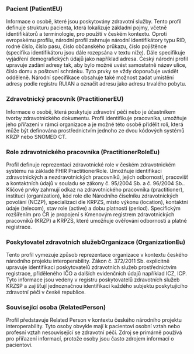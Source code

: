 ###	Pacient (PatientEU)
Informace o osobě, které jsou poskytovány zdravotní služby. Tento profil definuje strukturu pacienta, která lokalizuje základní pojmy, včetně identifikátorů a terminologie, pro použití v českém kontextu. Oproti evropskému profilu, národní profil zahrnuje národní identifikátory typu RID, rodné číslo, číslo pasu, číslo občanského průkazu, číslo pojištěnce (specifika identifikátoru jsou dále rozepsána v textu níže). Dále specifikuje vyjádření demografických údajů jako například adresa. Český národní profil upravuje zadání adresy tak, aby bylo možné uvést samostatně název ulice, číslo domu a poštovní schránku. Tyto prvky se vždy doporučuje uvádět odděleně. Národní specifikace obsahuje také možnost zadat umístění adresy podle registru RUIAN a označit adresu jako adresu trvalého pobytu.
###	Zdravotnický pracovník (PractitionerEU)
Informace o osobě, která poskytuje zdravotní péči nebo je účastníkem tvorby zdravotnického dokumentu. Profil identifikuje pracovníka, umožňuje jeho přiřazení v rámci organizace a je možné této osobě přidělit roli, která může být definována prostřednictvím jednoho ze dvou kódových systémů KRZP nebo SNOMED CT. 
###	Role zdravotnického pracovníka (PractitionerRoleEu)
Profil definuje reprezentaci zdravotnické role v českém zdravotnickém systému na základě FHIR PractitionerRole. Umožňuje identifikaci zdravotnických a nezdravotnických pracovníků, jejich odborností, pracovišť a kontaktních údajů v souladu se zákony č. 95/2004 Sb. a č. 96/2004 Sb.. Klíčové prvky zahrnují odkaz na zdravotnického pracovníka (practitioner), instituci (organization), kód role dle Národního číselníku zdravotnických povolání (NCZP), specializaci dle KRPZS, místo výkonu (location), kontaktní údaje (telecom), stav role (active) a dobu platnosti (period). Specifickým rozšířením pro ČR je propojení s Kmenovým registrem zdravotnických pracovníků (KRZP) a KRPZS, které umožňuje ověřování odbornosti a platné registrace.
###	Poskytovatel zdravotních služebOrganizace (OrganizationEu)
Tento profil vymezuje způsob reprezentace organizace v kontextu českého národního projektu interoperability. Zákon č. 372/2011 Sb. explicitně upravuje identifikaci poskytovatelů zdravotních služeb prostřednictvím registrace, přiděleného IČO a dalších evidenčních údajů například ICZ, ICP. Tyto informace jsou vedeny v registru poskytovatelů zdravotních služeb KRZSP a zajišťují jednoznačnou identifikaci každého subjektu poskytujícího zdravotní péči v české republice. 
###	Související osoba (RelatedPerson)
Profil představuje Related Person v kontextu českého národního projektu interoperability. Tyto osoby obvykle mají k pacientovi osobní vztah nebo profesní vztah nesouvisející se zdravotní péčí. Zdroj se primárně používá pro přiřazení informací, protože osoby jsou často zdrojem informací o pacientovi.
